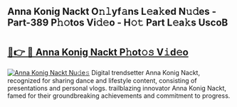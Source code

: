 ## Anna Konig Nackt O𝚗𝚕yf𝚊ns L𝚎a𝚔ed N𝚞𝚍es - Part-389 P𝚑𝚘tos Vi𝚍𝚎o - H𝚘𝚝 Part L𝚎a𝚔s UscoB

# <h2><a href="http://kfbaqh.oniu.top/?m=Anna+Konig+Nackt">🔗👉 🔴 Anna Konig Nackt P𝚑ot𝚘𝚜 V𝚒d𝚎o</a></h2>

[![Anna Konig Nackt Nu𝚍e𝚜](https://i.imgur.com/0qMVB7G.gif)](http://kfbaqh.oniu.top/?m=Anna+Konig+Nackt)
Digital trendsetter Anna Konig Nackt, recognized for sharing dance and lifestyle content, consisting of presentations and personal vlogs. trailblazing innovator Anna Konig Nackt, famed for their groundbreaking achievements and commitment to progress.  
